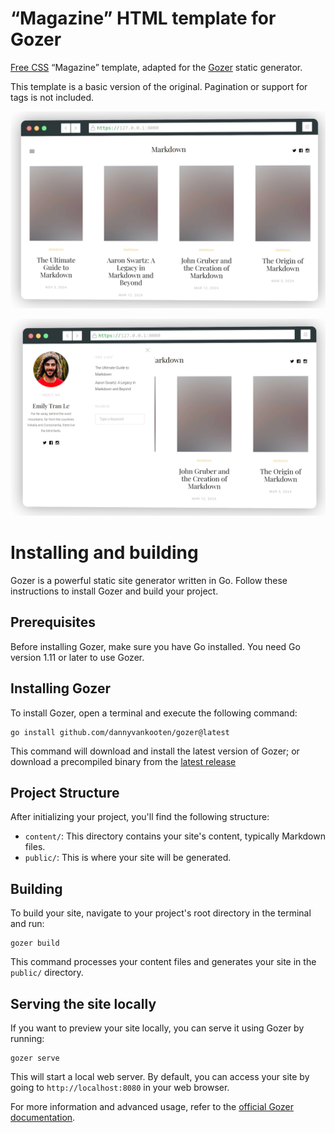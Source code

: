 # “Magazine” HTML template for Gozer
[Free CSS](https://www.free-css.com/free-css-templates/page215/magazine) “Magazine” template, adapted for the [Gozer](https://github.com/dannyvankooten/gozer) static generator.

This template is a basic version of the original. Pagination or support for tags is not included.

![Template screenshot](https://raw.githubusercontent.com/htejera/magazine-gozer/main/screenshot1.webp)

![Template screenshot menu](https://raw.githubusercontent.com/htejera/magazine-gozer/main/screenshot2.webp)

# Installing and building

Gozer is a powerful static site generator written in Go. Follow these instructions to install Gozer and build your project.

## Prerequisites

Before installing Gozer, make sure you have Go installed. You need Go version 1.11 or later to use Gozer.

## Installing Gozer

To install Gozer, open a terminal and execute the following command:

```
go install github.com/dannyvankooten/gozer@latest
```

This command will download and install the latest version of Gozer; or download a precompiled binary from the [latest release](https://github.com/dannyvankooten/gozer/releases)

## Project Structure

After initializing your project, you'll find the following structure:

- `content/`: This directory contains your site's content, typically Markdown files.
- `public/`: This is where your site will be generated.

## Building

To build your site, navigate to your project's root directory in the terminal and run:

```
gozer build
```

This command processes your content files and generates your site in the `public/` directory.

## Serving the site locally

If you want to preview your site locally, you can serve it using Gozer by running:

```
gozer serve
```

This will start a local web server. By default, you can access your site by going to `http://localhost:8080` in your web browser.

For more information and advanced usage, refer to the [official Gozer documentation](https://github.com/dannyvankooten/gozer).

